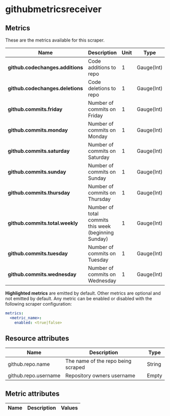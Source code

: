 [comment]: <> (Code generated by mdatagen. DO NOT EDIT.)

# githubmetricsreceiver

## Metrics

These are the metrics available for this scraper.

| Name | Description | Unit | Type | Attributes |
| ---- | ----------- | ---- | ---- | ---------- |
| **github.codechanges.additions** | Code additions to repo | 1 | Gauge(Int) | <ul> </ul> |
| **github.codechanges.deletions** | Code deletions to repo | 1 | Gauge(Int) | <ul> </ul> |
| **github.commits.friday** | Number of commits on Friday | 1 | Gauge(Int) | <ul> </ul> |
| **github.commits.monday** | Number of commits on Monday | 1 | Gauge(Int) | <ul> </ul> |
| **github.commits.saturday** | Number of commits on Saturday | 1 | Gauge(Int) | <ul> </ul> |
| **github.commits.sunday** | Number of commits on Sunday | 1 | Gauge(Int) | <ul> </ul> |
| **github.commits.thursday** | Number of commits on Thursday | 1 | Gauge(Int) | <ul> </ul> |
| **github.commits.total.weekly** | Number of total commits this week (beginning Sunday) | 1 | Gauge(Int) | <ul> </ul> |
| **github.commits.tuesday** | Number of commits on Tuesday | 1 | Gauge(Int) | <ul> </ul> |
| **github.commits.wednesday** | Number of commits on Wednesday | 1 | Gauge(Int) | <ul> </ul> |

**Highlighted metrics** are emitted by default. Other metrics are optional and not emitted by default.
Any metric can be enabled or disabled with the following scraper configuration:

```yaml
metrics:
  <metric_name>:
    enabled: <true|false>
```

## Resource attributes

| Name | Description | Type |
| ---- | ----------- | ---- |
| github.repo.name | The name of the repo being scraped | String |
| github.repo.username | Repository owners username | Empty |

## Metric attributes

| Name | Description | Values |
| ---- | ----------- | ------ |
